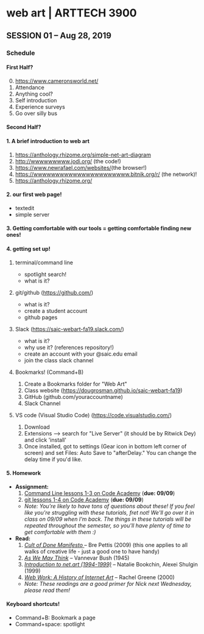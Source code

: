 # web art | ARTTECH 3900
## SESSION 01 – Aug 28, 2019

### Schedule

#### First Half?
0. <a href="https://www.cameronsworld.net/" target="blank">https://www.cameronsworld.net/</a>
1. Attendance
1. Anything cool?
1. Self introduction
1. Experience surveys
1. Go over silly bus

#### Second Half?

#### 1. A brief introduction to web art
1. <a href="https://anthology.rhizome.org/simple-net-art-diagram" target="blank">https://anthology.rhizome.org/simple-net-art-diagram</a>
1. <a href="http://wwwwwwwww.jodi.org/" target="blank">http://wwwwwwwww.jodi.org/</a> (the code!)
1. <a href="https://www.newrafael.com/websites/" target="blank">https://www.newrafael.com/websites/</a>(the browser!)
1. <a href="https://wwwwwwwwwwwwwwwwwwwwww.bitnik.org/r/" target="blank">https://wwwwwwwwwwwwwwwwwwwwww.bitnik.org/r/</a> (the network)!
1. <a href="https://anthology.rhizome.org/" target="blank">https://anthology.rhizome.org/</a>

#### 2. our first web page!
* textedit
* simple server

#### 3. Getting comfortable with our tools = getting comfortable finding new ones!

#### 4. getting set up!
1. terminal/command line
    * spotlight search!
    * what is it?
1. git/github (<a href="https://github.com/" target="blank">https://github.com/</a>)
    * what is it?
    * create a student account
    * github pages
1. Slack (<a href="https://saic-webart-fa19.slack.com/" target="blank">https://saic-webart-fa19.slack.com/)</a>
    * what is it?
    * why use it? (references repository!)
    * create an account with your @saic.edu email
    * join the class slack channel
1. Bookmarks! (Command+B)
    1. Create a Bookmarks folder for "Web Art"
    1. Class website (<a href="https://dougrosman.github.io/saic-webart-fa19" target="blank">https://dougrosman.github.io/saic-webart-fa19)</a>
    2. GitHub (github.com/youraccountname)
    3. Slack Channel

1. VS code (Visual Studio Code) (<a href="https://code.visualstudio.com/" target="blank">https://code.visualstudio.com/)</a>
    1. Download
    2. Extensions ––> search for "Live Server" (it should be by Ritwick Dey) and click 'install'
    3. Once installed, got to settings (Gear icon in bottom left corner of screen) and set Files: Auto Save to "afterDelay." You can change the delay time if you'd like.

#### 5. Homework
* __Assignment:__
    1. <a href="https://www.codecademy.com/learn/learn-the-command-line" target="blank">Command Line lessons 1-3 on Code Academy</a> (__due: 09/09__)
    2. <a href="https://www.codecademy.com/learn/learn-git" target="blank">git lessons 1-4 on Code Academy</a> (__due: 09/09__)
    * _Note: You're likely to have tons of questions about these! If you feel like you're struggling with these tutorials, fret not! We'll go over it in class on 09/09 when I'm back. The things in these tutorials will be repeated throughout the semester, so you'll have plenty of time to get comfortable with them :)_
* __Read:__
    1. <a href="https://medium.com/@bre/the-cult-of-done-manifesto-724ca1c2ff13" target="blank"> _Cult of Done Manifesto_ </a> – Bre Pettis (2009) (this one applies to all walks of creative life - just a good one to have handy)
    1. <a href="https://www.theatlantic.com/magazine/archive/1945/07/as-we-may-think/303881/" target="blank">_As We May Think_</a> – Vannevar Bush (1945)
    1. <a href="http://easylife.org/netart/" target="blank">_Introduction to net.art (1994-1999)_</a> – Natalie Bookchin, Alexei Shulgin (1999)
    1. <a href="https://monoskop.org/images/c/c5/Greene_Rachel_2000_Web_Work_A_History_of_Internet_Art.pdf" target="blank">_Web Work: A History of Internet Art_</a>  – Rachel Greene (2000)
    * _Note: These readings are a good primer for Nick next Wednesday, please read them!_


#### Keyboard shortcuts!

* Command+B: Bookmark a page
* Command+space: spotlight
